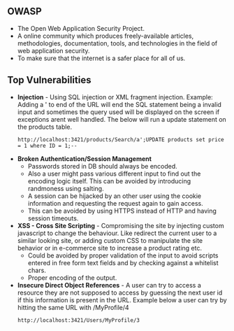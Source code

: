 ## OWASP
* The Open Web Application Security Project.
* A online community which produces freely-available articles, methodologies, documentation, tools, and technologies 
in the field of web application security.
* To make sure that the internet is a safer place for all of us.

## Top Vulnerabilities
* **Injection** - Using SQL injection or XML fragment injection. Example: Adding a ' to end of the URL will end the SQL statement being a invalid input and sometimes the query used will be displayed on the screen if exceptions arent well handled. The below will run a update statement on the products table.
  ```
  http://localhost:3421/products/Search/a';UPDATE products set price = 1 where ID = 1;--
  ```
* **Broken Authentication/Session Management**
    * Passwords stored in DB should always be encoded.
    * Also a user might pass various different input to find out the encoding logic itself. This can be avoided by introducing randmoness using salting.
    * A session can be hijacked by an other user using the cookie information and requesting the request again to gain access.
    * This can be avoided by using HTTPS instead of HTTP and having session timeouts.
* **XSS - Cross Site Scripting** - Compromising the site by injecting custom javascript to change the behaviour. Like redirect the current user to a similar looking site, or adding custom CSS to manipulate the site behavior or in e-commerce site to increase a product rating etc.
    * Could be avoided by proper validation of the input to avoid scripts entered in free form text fields and by checking against a whitelist chars.
    * Proper encoding of the output.
* **Insecure Direct Object References** - A user can try to access a resource they are not supposed to access by guessing the next user id if this information is present in the URL. Example below a user can try by hitting the same URL with /MyProfile/4
    ```
    http://localhost:3421/Users/MyProfile/3
    ```

